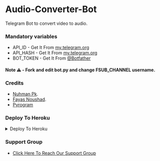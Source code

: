 # Audio-Converter-Bot

Telegram Bot to convert video to audio. 

### Mandatory variables 

- API_ID - Get It From [my.telegram.org](https://my.telegram.org)
- API_HASH - Get It From [my.telegram.org](https://my.telegram.org) 
- BOT_TOKEN - Get It From [@Botfather](https://t.me/BOTFATHER) 

#### **Note** ⚠️ - Fork and edit bot.py and change FSUB_CHANNEL username. 
### Credits 

- [Nuhman Pk](https://github.com/bughunter0). 
- [Fayas Noushad](https://github.com/FayasNoushad). 
- [Pyrogram](https://github.com/pyrogram/pyrogram) 


### Deploy To Heroku

<details><summary>Deploy To Heroku</summary>
<p>
<br>
<a href="https://heroku.com/deploy?template=https://github.com/Kunal-Diwan/Audio-Converter-Bot">
  <img src="https://www.herokucdn.com/deploy/button.svg" alt="Deploy">
</a>
</p>
</details>


### Support Group

- [Click Here To Reach Our Support Group](https://t.me/DevelopedBotz) 





